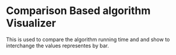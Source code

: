 # Comparison Based algorithm Visualizer
This is used to compare the algorithm running time and and show to interchange the values representes by bar.


 

